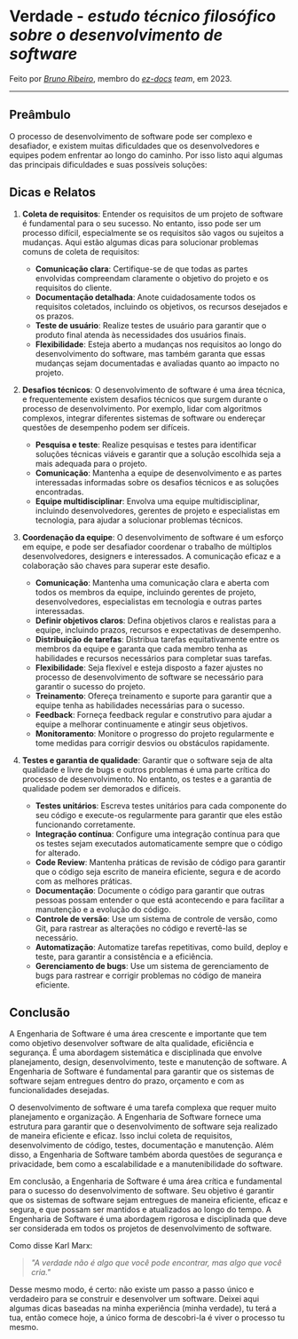 # Verdade - _estudo técnico filosófico sobre o desenvolvimento de software_

Feito por [_Bruno Ribeiro_](https://github.com/BrunoRiibeiro), membro do _[ez-docs](https://github.com/fga-eps-mds/2022-2-ez-docs) team_, em 2023.

---
## Preâmbulo

O processo de desenvolvimento de software pode ser complexo e desafiador, e existem muitas dificuldades que os desenvolvedores e equipes podem enfrentar ao longo do caminho. Por isso listo aqui algumas das principais dificuldades e suas possíveis soluções:

## Dicas e Relatos

1. **Coleta de requisitos**: Entender os requisitos de um projeto de software é fundamental para o seu sucesso. No entanto, isso pode ser um processo difícil, especialmente se os requisitos são vagos ou sujeitos a mudanças. Aqui estão algumas dicas para solucionar problemas comuns de coleta de requisitos:

    + **Comunicação clara**: Certifique-se de que todas as partes envolvidas compreendam claramente o objetivo do projeto e os requisitos do cliente.
    + **Documentação detalhada**: Anote cuidadosamente todos os requisitos coletados, incluindo os objetivos, os recursos desejados e os prazos.
    + **Teste de usuário**: Realize testes de usuário para garantir que o produto final atenda às necessidades dos usuários finais.
    + **Flexibilidade**: Esteja aberto a mudanças nos requisitos ao longo do desenvolvimento do software, mas também garanta que essas mudanças sejam documentadas e avaliadas quanto ao impacto no projeto.

2. **Desafios técnicos**: O desenvolvimento de software é uma área técnica, e frequentemente existem desafios técnicos que surgem durante o processo de desenvolvimento. Por exemplo, lidar com algoritmos complexos, integrar diferentes sistemas de software ou endereçar questões de desempenho podem ser difíceis.

    + **Pesquisa e teste**: Realize pesquisas e testes para identificar soluções técnicas viáveis e garantir que a solução escolhida seja a mais adequada para o projeto.
    + **Comunicação**: Mantenha a equipe de desenvolvimento e as partes interessadas informadas sobre os desafios técnicos e as soluções encontradas.
    + **Equipe multidisciplinar**: Envolva uma equipe multidisciplinar, incluindo desenvolvedores, gerentes de projeto e especialistas em tecnologia, para ajudar a solucionar problemas técnicos.

3. **Coordenação da equipe**: O desenvolvimento de software é um esforço em equipe, e pode ser desafiador coordenar o trabalho de múltiplos desenvolvedores, designers e interessados. A comunicação eficaz e a colaboração são chaves para superar este desafio.

    + **Comunicação**: Mantenha uma comunicação clara e aberta com todos os membros da equipe, incluindo gerentes de projeto, desenvolvedores, especialistas em tecnologia e outras partes interessadas.
    + **Definir objetivos claros**: Defina objetivos claros e realistas para a equipe, incluindo prazos, recursos e expectativas de desempenho.
    + **Distribuição de tarefas**: Distribua tarefas equitativamente entre os membros da equipe e garanta que cada membro tenha as habilidades e recursos necessários para completar suas tarefas.
    + **Flexibilidade**: Seja flexível e esteja disposto a fazer ajustes no processo de desenvolvimento de software se necessário para garantir o sucesso do projeto.
    + **Treinamento**: Ofereça treinamento e suporte para garantir que a equipe tenha as habilidades necessárias para o sucesso.
    + **Feedback**: Forneça feedback regular e construtivo para ajudar a equipe a melhorar continuamente e atingir seus objetivos.
    + **Monitoramento**: Monitore o progresso do projeto regularmente e tome medidas para corrigir desvios ou obstáculos rapidamente.

4. **Testes e garantia de qualidade**: Garantir que o software seja de alta qualidade e livre de bugs e outros problemas é uma parte crítica do processo de desenvolvimento. No entanto, os testes e a garantia de qualidade podem ser demorados e difíceis.

    + **Testes unitários**: Escreva testes unitários para cada componente do seu código e execute-os regularmente para garantir que eles estão funcionando corretamente.
    + **Integração contínua**: Configure uma integração contínua para que os testes sejam executados automaticamente sempre que o código for alterado.
    + **Code Review**: Mantenha práticas de revisão de código para garantir que o código seja escrito de maneira eficiente, segura e de acordo com as melhores práticas.
    + **Documentação**: Documente o código para garantir que outras pessoas possam entender o que está acontecendo e para facilitar a manutenção e a evolução do código.
    + **Controle de versão**: Use um sistema de controle de versão, como Git, para rastrear as alterações no código e revertê-las se necessário.
    + **Automatização**: Automatize tarefas repetitivas, como build, deploy e teste, para garantir a consistência e a eficiência.
    + **Gerenciamento de bugs**: Use um sistema de gerenciamento de bugs para rastrear e corrigir problemas no código de maneira eficiente.

## Conclusão

A Engenharia de Software é uma área crescente e importante que tem como objetivo desenvolver software de alta qualidade, eficiência e segurança. É uma abordagem sistemática e disciplinada que envolve planejamento, design, desenvolvimento, teste e manutenção de software. A Engenharia de Software é fundamental para garantir que os sistemas de software sejam entregues dentro do prazo, orçamento e com as funcionalidades desejadas.

O desenvolvimento de software é uma tarefa complexa que requer muito planejamento e organização. A Engenharia de Software fornece uma estrutura para garantir que o desenvolvimento de software seja realizado de maneira eficiente e eficaz. Isso inclui coleta de requisitos, desenvolvimento de código, testes, documentação e manutenção. Além disso, a Engenharia de Software também aborda questões de segurança e privacidade, bem como a escalabilidade e a manutenibilidade do software.

Em conclusão, a Engenharia de Software é uma área crítica e fundamental para o sucesso do desenvolvimento de software. Seu objetivo é garantir que os sistemas de software sejam entregues de maneira eficiente, eficaz e segura, e que possam ser mantidos e atualizados ao longo do tempo. A Engenharia de Software é uma abordagem rigorosa e disciplinada que deve ser considerada em todos os projetos de desenvolvimento de software.

Como disse Karl Marx:
> _"A verdade não é algo que você pode encontrar, mas algo que você cria."_

Desse mesmo modo, é certo: não existe um passo a passo único e verdadeiro para se construir e desenvolver um software. Deixei aqui algumas dicas baseadas na minha experiência (minha verdade), tu terá a tua, então comece hoje, a único forma de descobri-la é viver o processo tu mesmo.
